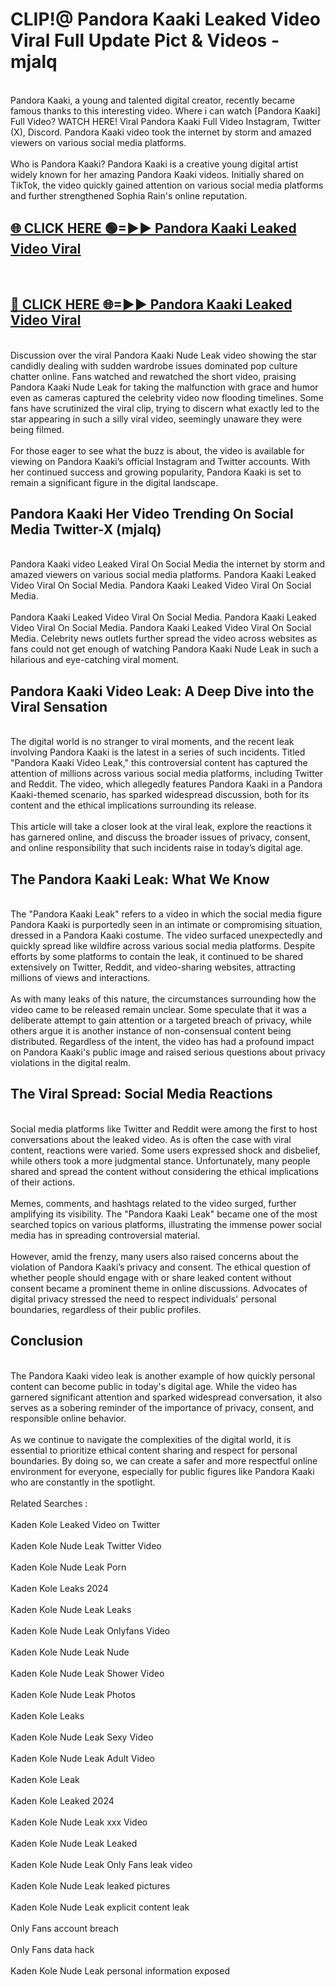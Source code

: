 # CLIP!@ Pandora Kaaki Leaked Video Viral Full Update Pict & Videos - mjalq
<br>
Pandora Kaaki, a young and talented digital creator, recently became famous thanks to this interesting video. Where i can watch [Pandora Kaaki] Full Video? WATCH HERE! Viral Pandora Kaaki Full Video Instagram, Twitter (X), Discord. Pandora Kaaki video took the internet by storm and amazed viewers on various social media platforms.
<br><br>
Who is Pandora Kaaki? Pandora Kaaki is a creative young digital artist widely known for her amazing Pandora Kaaki videos. Initially shared on TikTok, the video quickly gained attention on various social media platforms and further strengthened Sophia Rain's online reputation.
<br>
<h2><a href="https://bestclip.site?title=Pandora_Kaaki">🌐 CLICK HERE 🟢=►► Pandora Kaaki Leaked Video Viral</a></h2>
<br>
<h2><a href="https://bestclip.site?title=Pandora_Kaaki">🔴 CLICK HERE 🌐=►► Pandora Kaaki Leaked Video Viral</a></h2>
<br>
Discussion over the viral Pandora Kaaki Nude Leak video showing the star candidly dealing with sudden wardrobe issues dominated pop culture chatter online. Fans watched and rewatched the short video, praising Pandora Kaaki Nude Leak for taking the malfunction with grace and humor even as cameras captured the celebrity video now flooding timelines. Some fans have scrutinized the viral clip, trying to discern what exactly led to the star appearing in such a silly viral video, seemingly unaware they were being filmed.
<br><br>
For those eager to see what the buzz is about, the video is available for viewing on Pandora Kaaki’s official Instagram and Twitter accounts. With her continued success and growing popularity, Pandora Kaaki is set to remain a significant figure in the digital landscape.
<br>
<h2>Pandora Kaaki Her Video Trending On Social Media Twitter-X (mjalq)</h2>
<br>
Pandora Kaaki video Leaked Viral On Social Media the internet by storm and amazed viewers on various social media platforms. Pandora Kaaki Leaked Video Viral On Social Media. Pandora Kaaki Leaked Video Viral On Social Media.
<br><br>
Pandora Kaaki Leaked Video Viral On Social Media. Pandora Kaaki Leaked Video Viral On Social Media. Pandora Kaaki Leaked Video Viral On Social Media. Celebrity news outlets further spread the video across websites as fans could not get enough of watching Pandora Kaaki Nude Leak in such a hilarious and eye-catching viral moment.
<br>
<h2>Pandora Kaaki Video Leak: A Deep Dive into the Viral Sensation</h2>
<br>
The digital world is no stranger to viral moments, and the recent leak involving Pandora Kaaki is the latest in a series of such incidents. Titled "Pandora Kaaki Video Leak," this controversial content has captured the attention of millions across various social media platforms, including Twitter and Reddit. The video, which allegedly features Pandora Kaaki in a Pandora Kaaki-themed scenario, has sparked widespread discussion, both for its content and the ethical implications surrounding its release.
<br><br>
This article will take a closer look at the viral leak, explore the reactions it has garnered online, and discuss the broader issues of privacy, consent, and online responsibility that such incidents raise in today’s digital age.
<br>
<h2>The Pandora Kaaki Leak: What We Know</h2>
<br>
The "Pandora Kaaki Leak" refers to a video in which the social media figure Pandora Kaaki is purportedly seen in an intimate or compromising situation, dressed in a Pandora Kaaki costume. The video surfaced unexpectedly and quickly spread like wildfire across various social media platforms. Despite efforts by some platforms to contain the leak, it continued to be shared extensively on Twitter, Reddit, and video-sharing websites, attracting millions of views and interactions.
<br><br>
As with many leaks of this nature, the circumstances surrounding how the video came to be released remain unclear. Some speculate that it was a deliberate attempt to gain attention or a targeted breach of privacy, while others argue it is another instance of non-consensual content being distributed. Regardless of the intent, the video has had a profound impact on Pandora Kaaki's public image and raised serious questions about privacy violations in the digital realm.
<br>
<h2>The Viral Spread: Social Media Reactions</h2>
<br>
Social media platforms like Twitter and Reddit were among the first to host conversations about the leaked video. As is often the case with viral content, reactions were varied. Some users expressed shock and disbelief, while others took a more judgmental stance. Unfortunately, many people shared and spread the content without considering the ethical implications of their actions.
<br><br>
Memes, comments, and hashtags related to the video surged, further amplifying its visibility. The "Pandora Kaaki Leak" became one of the most searched topics on various platforms, illustrating the immense power social media has in spreading controversial material.
<br><br>
However, amid the frenzy, many users also raised concerns about the violation of Pandora Kaaki’s privacy and consent. The ethical question of whether people should engage with or share leaked content without consent became a prominent theme in online discussions. Advocates of digital privacy stressed the need to respect individuals' personal boundaries, regardless of their public profiles.
<br>
<h2>Conclusion</h2>
<br>
The Pandora Kaaki video leak is another example of how quickly personal content can become public in today's digital age. While the video has garnered significant attention and sparked widespread conversation, it also serves as a sobering reminder of the importance of privacy, consent, and responsible online behavior.
<br><br>
As we continue to navigate the complexities of the digital world, it is essential to prioritize ethical content sharing and respect for personal boundaries. By doing so, we can create a safer and more respectful online environment for everyone, especially for public figures like Pandora Kaaki who are constantly in the spotlight.
<br><br>
Related Searches :
<br><br>
Kaden Kole Leaked Video on Twitter
<br><br>
Kaden Kole Nude Leak Twitter Video
<br><br>
Kaden Kole Nude Leak Porn
<br><br>
Kaden Kole Leaks 2024
<br><br>
Kaden Kole Nude Leak Leaks
<br><br>
Kaden Kole Nude Leak Onlyfans Video
<br><br>
Kaden Kole Nude Leak Nude
<br><br>
Kaden Kole Nude Leak Shower Video
<br><br>
Kaden Kole Nude Leak Photos
<br><br>
Kaden Kole Leaks
<br><br>
Kaden Kole Nude Leak Sexy Video
<br><br>
Kaden Kole Nude Leak Adult Video
<br><br>
Kaden Kole Leak
<br><br>
Kaden Kole Leaked 2024
<br><br>
Kaden Kole Nude Leak xxx Video
<br><br>
Kaden Kole Nude Leak Leaked
<br><br>
Kaden Kole Nude Leak Only Fans leak video
<br><br>
Kaden Kole Nude Leak leaked pictures
<br><br>
Kaden Kole Nude Leak explicit content leak
<br><br>
Only Fans account breach
<br><br>
Only Fans data hack
<br><br>
Kaden Kole Nude Leak personal information exposed